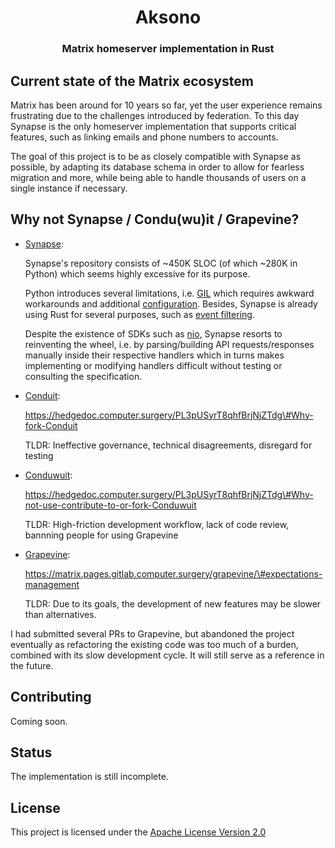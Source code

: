 <div align="center">
  <h1 align="center">Aksono</h1>
  <h3 align="center">
    Matrix homeserver implementation in Rust
  </h3>
</div>

## Current state of the Matrix ecosystem

Matrix has been around for 10 years so far, yet the user experience remains frustrating
due to the challenges introduced by federation. To this day Synapse is the only homeserver
implementation that supports critical features, such as linking emails and phone numbers to accounts.

The goal of this project is to be as closely compatible with Synapse as possible, by adapting its database
schema in order to allow for fearless migration and more, while being able to handle thousands of users
on a single instance if necessary.

## Why not Synapse / Condu(wu)it / Grapevine?

- [Synapse](https://github.com/element-hq/synapse):
  
  Synapse's repository consists of ~450K SLOC (of which ~280K in Python) which seems highly excessive for its purpose.
  
  Python introduces several limitations, i.e. [GIL](https://wiki.python.org/moin/GlobalInterpreterLock) which
  requires awkward workarounds and additional [configuration](https://matrix-org.github.io/synapse/develop/workers.html).
  Besides, Synapse is already using Rust for several purposes, such as [event filtering](https://github.com/element-hq/synapse/pull/17928).
  
  Despite the existence of SDKs such as [nio](https://github.com/matrix-nio/matrix-nio), Synapse resorts to reinventing the wheel, i.e. by
  parsing/building API requests/responses manually inside their respective handlers which in turns makes implementing or modifying handlers difficult without
  testing or consulting the specification.

- [Conduit](https://gitlab.com/famedly/conduit):
  
  https://hedgedoc.computer.surgery/PL3pUSyrT8qhfBrjNjZTdg\#Why-fork-Conduit
  
  TLDR: Ineffective governance, technical disagreements, disregard for testing

- [Conduwuit](https://github.com/girlbossceo/conduwuit):
  
  https://hedgedoc.computer.surgery/PL3pUSyrT8qhfBrjNjZTdg\#Why-not-use-contribute-to-or-fork-Conduwuit
  
  TLDR: High-friction development workflow, lack of code review, bannning people for using Grapevine

- [Grapevine](https://gitlab.computer.surgery/matrix/grapevine):
  
  https://matrix.pages.gitlab.computer.surgery/grapevine/\#expectations-management
  
  TLDR: Due to its goals, the development of new features may be slower than alternatives.

I had submitted several PRs to Grapevine, but abandoned the project eventually as refactoring the existing code was too much of a burden,
combined with its slow development cycle. It will still serve as a reference in the future.

## Contributing

Coming soon.

## Status

The implementation is still incomplete.

## License

This project is licensed under the [Apache License Version 2.0](https://www.apache.org/licenses/LICENSE-2.0)
